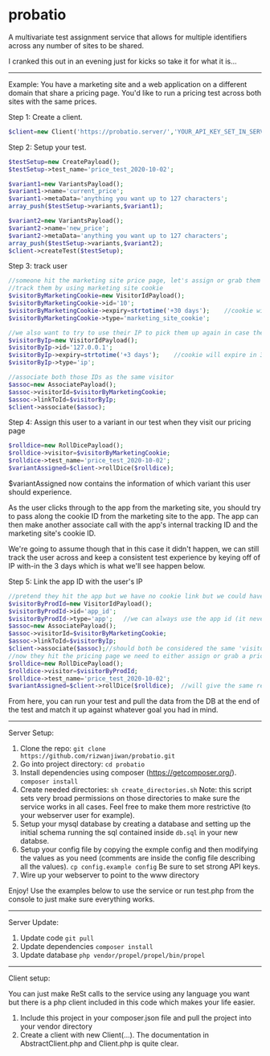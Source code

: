 # probatio

A multivariate test assignment service that allows for multiple identifiers across any number of sites to be shared.

I cranked this out in an evening just for kicks so take it for what it is...

---

Example: You have a marketing site and a web application on a different domain that share a pricing page. You'd like to run a pricing test across both sites with the same prices.

Step 1: Create a client.

```php
$client=new Client('https://probatio.server/','YOUR_API_KEY_SET_IN_SERVER_CONFIG');
```

Step 2: Setup your test.

```php
$testSetup=new CreatePayload();
$testSetup->test_name='price_test_2020-10-02';

$variant1=new VariantsPayload();
$variant1->name='current_price';
$variant1->metaData='anything you want up to 127 characters';
array_push($testSetup->variants,$variant1);

$variant2=new VariantsPayload();
$variant2->name='new_price';
$variant2->metaData='anything you want up to 127 characters';
array_push($testSetup->variants,$variant2);
$client->createTest($testSetup);
```

Step 3: track user

```php
//someone hit the marketing site price page, let's assign or grab them a price
//track them by using marketing site cookie
$visitorByMarketingCookie=new VisitorIdPayload();
$visitorByMarketingCookie->id='10';
$visitorByMarketingCookie->expiry=strtotime('+30 days');    //cookie will expire in 30 days so this link should as well
$visitorByMarketingCookie->type='marketing_site_cookie';

//we also want to try to use their IP to pick them up again in case they clear their cookies but we'll track that for only a few days
$visitorByIp=new VisitorIdPayload();
$visitorByIp->id='127.0.0.1';
$visitorByIp->expiry=strtotime('+3 days');    //cookie will expire in 3 days so this link should as well
$visitorByIp->type='ip';

//associate both those IDs as the same visitor
$assoc=new AssociatePayload();
$assoc->visitorId=$visitorByMarketingCookie;
$assoc->linkToId=$visitorByIp;
$client->associate($assoc);
```

Step 4: Assign this user to a variant in our test when they visit our pricing page

```php
$rolldice=new RollDicePayload();
$rolldice->visitor=$visitorByMarketingCookie;
$rolldice->test_name='price_test_2020-10-02';
$variantAssigned=$client->rollDice($rolldice);
```
$variantAssigned now contains the information of which variant this user should experience.

As the user clicks through to the app from the marketing site, you should try to pass along the cookie ID from the marketing site to the app. The app can then make another associate call with the app's internal tracking ID and the marketing site's cookie ID. 

We're going to assume though that in this case it didn't happen, we can still track the user across and keep a consistent test experience by keying off of IP with-in the 3 days which is what we'll see happen below.

Step 5: Link the app ID with the user's IP

```php
//pretend they hit the app but we have no cookie link but we could have had a hand-off between the sites as well which would be included in the association below
$visitorByProdId=new VisitorIdPayload();
$visitorByProdId->id='app_id';
$visitorByProdId->type='app';   //we can always use the app id (it never changes b/c the user has to login) so we use an expiry of 0 (the default)
$assoc=new AssociatePayload();
$assoc->visitorId=$visitorByMarketingCookie;
$assoc->linkToId=$visitorByIp;  
$client->associate($assoc);//should both be considered the same 'visitor' by the service and by virtue of the IP link, now be tied to the marketing cookie as well!
//now they hit the pricing page we need to either assign or grab a price
$rolldice=new RollDicePayload();
$rolldice->visitor=$visitorByProdId;
$rolldice->test_name='price_test_2020-10-02';
$variantAssigned=$client->rollDice($rolldice);  //will give the same result as on the marketing site
```

From here, you can run your test and pull the data from the DB at the end of the test and match it up against whatever goal you had in mind.

---

Server Setup:
1. Clone the repo: `git clone https://github.com/rizwanjiwan/probatio.git`
2. Go into project directory: `cd probatio`
3. Install dependencies using composer (https://getcomposer.org/). `composer install`
4. Create needed directories: `sh create_directories.sh` Note: this script sets very broad permissions on those directories to make sure the service works in all cases. Feel free to make them more restrictive (to your webserver user for example).
5. Setup your mysql database by creating a database and setting up the initial schema running the sql contained inside `db.sql` in your new databse.
6. Setup your config file by copying the exmple config and then modifying the values as you need (comments are inside the config file describing all the values). `cp config.example config` Be sure to set strong API keys.
7. Wire up your webserver to point to the www directory

Enjoy! Use the examples below to use the service or run test.php from the console to just make sure everything works.

---

Server Update:
1. Update code `git pull`
2. Update dependencies `composer install`
3. Update database `php vendor/propel/propel/bin/propel`

----

Client setup:

You can just make ReSt calls to the service using any language you want but there is a php client included in this code which makes your life easier.

1. Include this project in your composer.json file and pull the project into your vendor directory
2. Create a client with new Client(...). The documentation in AbstractClient.php and Client.php is quite clear.
